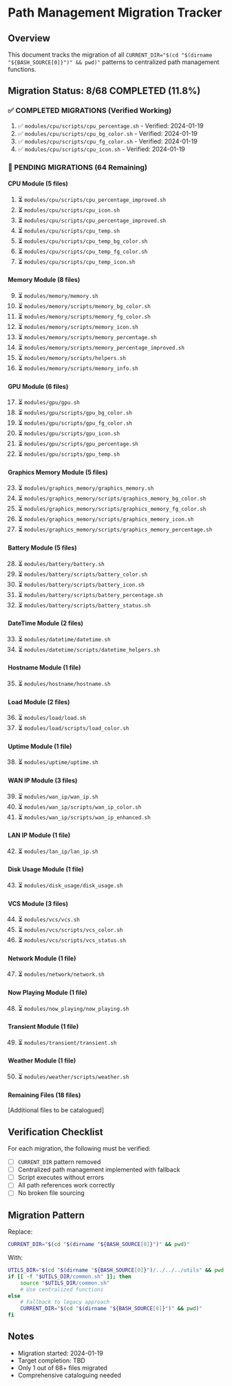 # Path Management Migration Tracker

## Overview
This document tracks the migration of all `CURRENT_DIR="$(cd "$(dirname "${BASH_SOURCE[0]}")" && pwd)"` patterns to centralized path management functions.

## Migration Status: 8/68 COMPLETED (11.8%)

### ✅ COMPLETED MIGRATIONS (Verified Working)
1. ✅ `modules/cpu/scripts/cpu_percentage.sh` - Verified: 2024-01-19
2. ✅ `modules/cpu/scripts/cpu_bg_color.sh` - Verified: 2024-01-19
3. ✅ `modules/cpu/scripts/cpu_fg_color.sh` - Verified: 2024-01-19
4. ✅ `modules/cpu/scripts/cpu_icon.sh` - Verified: 2024-01-19

### 🔄 PENDING MIGRATIONS (64 Remaining)

#### CPU Module (5 files)
1. ⏳ `modules/cpu/scripts/cpu_percentage_improved.sh`
3. ⏳ `modules/cpu/scripts/cpu_icon.sh`
4. ⏳ `modules/cpu/scripts/cpu_percentage_improved.sh`
5. ⏳ `modules/cpu/scripts/cpu_temp.sh`
6. ⏳ `modules/cpu/scripts/cpu_temp_bg_color.sh`
7. ⏳ `modules/cpu/scripts/cpu_temp_fg_color.sh`
8. ⏳ `modules/cpu/scripts/cpu_temp_icon.sh`

#### Memory Module (8 files)
9. ⏳ `modules/memory/memory.sh`
10. ⏳ `modules/memory/scripts/memory_bg_color.sh`
11. ⏳ `modules/memory/scripts/memory_fg_color.sh`
12. ⏳ `modules/memory/scripts/memory_icon.sh`
13. ⏳ `modules/memory/scripts/memory_percentage.sh`
14. ⏳ `modules/memory/scripts/memory_percentage_improved.sh`
15. ⏳ `modules/memory/scripts/helpers.sh`
16. ⏳ `modules/memory/scripts/memory_info.sh`

#### GPU Module (6 files)
17. ⏳ `modules/gpu/gpu.sh`
18. ⏳ `modules/gpu/scripts/gpu_bg_color.sh`
19. ⏳ `modules/gpu/scripts/gpu_fg_color.sh`
20. ⏳ `modules/gpu/scripts/gpu_icon.sh`
21. ⏳ `modules/gpu/scripts/gpu_percentage.sh`
22. ⏳ `modules/gpu/scripts/gpu_temp.sh`

#### Graphics Memory Module (5 files)
23. ⏳ `modules/graphics_memory/graphics_memory.sh`
24. ⏳ `modules/graphics_memory/scripts/graphics_memory_bg_color.sh`
25. ⏳ `modules/graphics_memory/scripts/graphics_memory_fg_color.sh`
26. ⏳ `modules/graphics_memory/scripts/graphics_memory_icon.sh`
27. ⏳ `modules/graphics_memory/scripts/graphics_memory_percentage.sh`

#### Battery Module (5 files)
28. ⏳ `modules/battery/battery.sh`
29. ⏳ `modules/battery/scripts/battery_color.sh`
30. ⏳ `modules/battery/scripts/battery_icon.sh`
31. ⏳ `modules/battery/scripts/battery_percentage.sh`
32. ⏳ `modules/battery/scripts/battery_status.sh`

#### DateTime Module (2 files)
33. ⏳ `modules/datetime/datetime.sh`
34. ⏳ `modules/datetime/scripts/datetime_helpers.sh`

#### Hostname Module (1 file)
35. ⏳ `modules/hostname/hostname.sh`

#### Load Module (2 files)
36. ⏳ `modules/load/load.sh`
37. ⏳ `modules/load/scripts/load_color.sh`

#### Uptime Module (1 file)
38. ⏳ `modules/uptime/uptime.sh`

#### WAN IP Module (3 files)
39. ⏳ `modules/wan_ip/wan_ip.sh`
40. ⏳ `modules/wan_ip/scripts/wan_ip_color.sh`
41. ⏳ `modules/wan_ip/scripts/wan_ip_enhanced.sh`

#### LAN IP Module (1 file)
42. ⏳ `modules/lan_ip/lan_ip.sh`

#### Disk Usage Module (1 file)
43. ⏳ `modules/disk_usage/disk_usage.sh`

#### VCS Module (3 files)
44. ⏳ `modules/vcs/vcs.sh`
45. ⏳ `modules/vcs/scripts/vcs_color.sh`
46. ⏳ `modules/vcs/scripts/vcs_status.sh`

#### Network Module (1 file)
47. ⏳ `modules/network/network.sh`

#### Now Playing Module (1 file)
48. ⏳ `modules/now_playing/now_playing.sh`

#### Transient Module (1 file)
49. ⏳ `modules/transient/transient.sh`

#### Weather Module (1 file)
50. ⏳ `modules/weather/scripts/weather.sh`

#### Remaining Files (18 files)
[Additional files to be catalogued]

## Verification Checklist
For each migration, the following must be verified:
- [ ] `CURRENT_DIR` pattern removed
- [ ] Centralized path management implemented with fallback
- [ ] Script executes without errors
- [ ] All path references work correctly
- [ ] No broken file sourcing

## Migration Pattern
Replace:
```bash
CURRENT_DIR="$(cd "$(dirname "${BASH_SOURCE[0]}")" && pwd)"
```

With:
```bash
UTILS_DIR="$(cd "$(dirname "${BASH_SOURCE[0]}")/../../../utils" && pwd)"
if [[ -f "$UTILS_DIR/common.sh" ]]; then
    source "$UTILS_DIR/common.sh"
    # Use centralized functions
else
    # Fallback to legacy approach
    CURRENT_DIR="$(cd "$(dirname "${BASH_SOURCE[0]}")" && pwd)"
fi
```

## Notes
- Migration started: 2024-01-19
- Target completion: TBD
- Only 1 out of 68+ files migrated
- Comprehensive cataloguing needed
